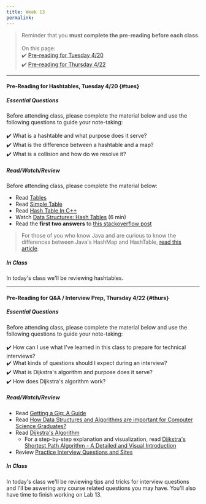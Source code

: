 ```yaml
---
title: Week 13
permalink: 
---
```


> Reminder that you **must complete the pre-reading before each class**.
<br><br>
On this page:  
✔️ [Pre-reading for Tuesday 4/20](#tues)  
✔️ [Pre-reading for Thursday 4/22](#thurs)

---

#### Pre-Reading for Hashtables, Tuesday 4/20 {#tues}

##### Essential Questions
Before attending class, please complete the material below and use the following questions to guide your note-taking:  
<br>
✔️ What is a hashtable and what purpose does it serve?  
✔️ What is the difference between a hashtable and a map?  
✔️ What is a collision and how do we resolve it?  

##### Read/Watch/Review
Before attending class, please complete the material below:
- Read [Tables](https://cathyatseneca.gitbooks.io/data-structures-and-algorithms/content/tables/)
- Read [Simple Table](https://cathyatseneca.gitbooks.io/data-structures-and-algorithms/content/tables/simple_table.html)
- Read [Hash Table In C++](https://www.softwaretestinghelp.com/hash-table-cpp-programs/)
- Watch [Data Structures: Hash Tables](https://www.youtube.com/watch?v=shs0KM3wKv8) (6 min)
- Read the **first two answers** to [this stackoverflow post](https://stackoverflow.com/questions/3578083/what-is-the-best-way-to-use-a-hashmap-in-c)

> For those of you who know Java and are curious to know the differences between Java's HashMap and HashTable, [read this article](https://beginnersbook.com/2014/06/difference-between-hashmap-and-hashtable/).

##### In Class
In today's class we'll be reviewing hashtables.

---

#### Pre-Reading for Q&A / Interview Prep, Thursday 4/22 {#thurs}

##### Essential Questions
Before attending class, please complete the material below and use the following questions to guide your note-taking:  
<br>
✔️ How can I use what I've learned in this class to prepare for technical interviews?  
✔️ What kinds of questions should I expect during an interview?  
✔️ What is Dijkstra's algorithm and purpose does it serve?  
✔️ How does Dijkstra's algorithm work?  

##### Read/Watch/Review
- Read [Getting a Gig: A Guide](https://github.com/cassidoo/getting-a-gig)
- Read [How Data Structures and Algorithms are important for Computer Science Graduates?](https://www.synergisticit.com/how-data-structures-and-algorithms-are-important-for-computer-science-graduates/)
- Read [Dijkstra's Algorithm](https://www.programiz.com/dsa/dijkstra-algorithm)
	- For a step-by-step explanation and visualization, read [Dijkstra's Shortest Path Algorithm - A Detailed and Visual Introduction](https://www.freecodecamp.org/news/dijkstras-shortest-path-algorithm-visual-introduction/)
- Review [Practice Interview Questions and Sites](/prep#challenges)

##### In Class
In today's class we'll be reviewing tips and tricks for interview questions and I'll be aswering any course related questions you may have. You'll also have time to finish working on Lab 13.
